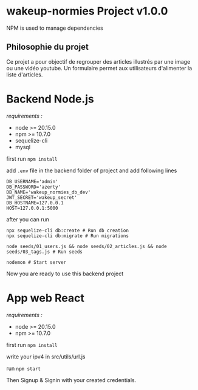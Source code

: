 # wakeup-normies Project v1.0.0
NPM is used to manage dependencies

## Philosophie du projet
Ce projet a pour objectif de regrouper des articles illustrés par une image ou une vidéo youtube.
Un formulaire permet aux utilisateurs d'alimenter la liste d'articles.


# Backend Node.js
*requirements :*
- node >= 20.15.0
- npm >= 10.7.0
- sequelize-cli
- mysql

first run `npm install`

add `.env` file in the backend folder of project and add following lines
```text
DB_USERNAME='admin'
DB_PASSWORD='azerty'
DB_NAME='wakeup_normies_db_dev'
JWT_SECRET='wakeup_secret'
DB_HOSTNAME=127.0.0.1
HOST=127.0.0.1:5000
```
after you can run
```shell
npx sequelize-cli db:create # Run db creation
npx sequelize-cli db:migrate # Run migrations

node seeds/01_users.js && node seeds/02_articles.js && node seeds/03_tags.js # Run seeds

nodemon # Start server
```
Now you are ready to use this backend project

# App web React
*requirements :*
- node >= 20.15.0
- npm >= 10.7.0

first run `npm install`

write your ipv4 in src/utils/url.js

run `npm start`

Then Signup & Signin with your created credentials.